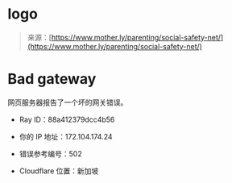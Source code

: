 <!--yml

category: 未分类

日期：2024-05-27 14:50:36

-->

# logo

> 来源：[https://www.mother.ly/parenting/social-safety-net/](https://www.mother.ly/parenting/social-safety-net/)

# Bad gateway

网页服务器报告了一个坏的网关错误。

+   Ray ID：88a412379dcc4b56

+   你的 IP 地址：172.104.174.24

+   错误参考编号：502

+   Cloudflare 位置：新加坡
